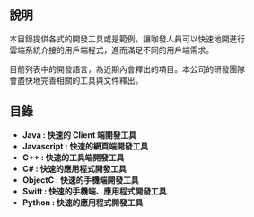 
## 說明

本目錄提供各式的開發工具或是範例，讓咖發人員可以快速地開進行  
雲端系統介接的用戶端程式，進而滿足不同的用戶端需求。
  
目前列表中的開發語言，為近期內會釋出的項目。本公司的研發團隊  
會盡快地完善相關的工具與文件釋出。

## 目錄

- **Java       : 快速的 Client 端開發工具**
- **Javascript : 快速的網頁端開發工具**
- **C++        : 快速的工具端開發工具**
- **C#         : 快速的應用程式開發工具**
- **ObjectC    : 快速的手機端開發工具**
- **Swift      : 快速的手機端、應用程式開發工具**
- **Python     : 快速的應用程式開發工具**
  
